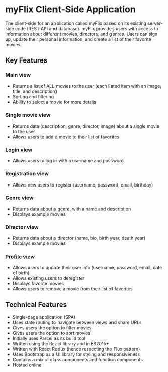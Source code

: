# myFlix Client-Side Application
The client-side for an application called myFlix based on its existing server-side code (REST API and database). myFlix provides users with access to information about different movies, directors, and genres. Users can sign up, update their personal information, and create a list of their favorite movies.

## Key Features
### Main view
  - Returns a list of ALL movies to the user (each listed item with an image, title, and description)
  - Sorting and filtering
  - Ability to select a movie for more details
### Single movie view
  - Returns data (description, genre, director, image) about a single movie to the user
  - Allows users to add a movie to their list of favorites
### Login view
  - Allows users to log in with a username and password
### Registration view
  - Allows new users to register (username, password, email, birthday)
### Genre view
  - Returns data about a genre, with a name and description
  - Displays example movies
### Director view
  - Returns data about a director (name, bio, birth year, death year)
  - Displays example movies
### Profile view
  - Allows users to update their user info (username, password, email, date of birth)
  - Allows existing users to deregister
  - Displays favorite movies
  - Allows users to remove a movie from their list of favorites

## Technical Features
- Single-page application (SPA)
- Uses state routing to navigate between views and share URLs
- Gives users the option to filter movies
- Gives users the option to sort movies
- Initially uses Parcel as its build tool
- Written using the React library and in ES2015+
- Written with React Redux (hence respecting the Flux pattern)
- Uses Bootstrap as a UI library for styling and responsiveness
- Contains a mix of class components and function components
- Hosted online